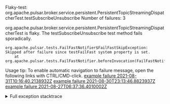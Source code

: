         
Flaky-test: org.apache.pulsar.broker.service.persistent.PersistentTopicStreamingDispatcherTest.testSubscribeUnsubscribe
Number of failures: 3

org.apache.pulsar.broker.service.persistent.PersistentTopicStreamingDispatcherTest is flaky. The testSubscribeUnsubscribe test method fails sporadically.

```
org.apache.pulsar.tests.FailFastNotifier$FailFastSkipException: Skipped after failure since testFailFast system property is set.
	at org.apache.pulsar.tests.FailFastNotifier.beforeInvocation(FailFastNotifier.java:88)

```

Usage tip: To enable automatic navigation to failure message, open the following links with CTRL/CMD-click.
[example failure 2021-08-31T10:16:40.2138932Z](https://github.com/apache/pulsar/runs/3471501156?check_suite_focus=true#step:10:1809)
[example failure 2021-08-30T23:13:46.8823937Z](https://github.com/apache/pulsar/runs/3467152431?check_suite_focus=true#step:9:1083)
[example failure 2021-08-27T06:37:36.4010002Z](https://github.com/apache/pulsar/runs/3440411059?check_suite_focus=true#step:9:3005)


<details>
<summary>Full exception stacktrace</summary>
<code><pre>
org.apache.pulsar.tests.FailFastNotifier$FailFastSkipException: Skipped after failure since testFailFast system property is set.
	at org.apache.pulsar.tests.FailFastNotifier.beforeInvocation(FailFastNotifier.java:88)

</pre></code>
</details>

